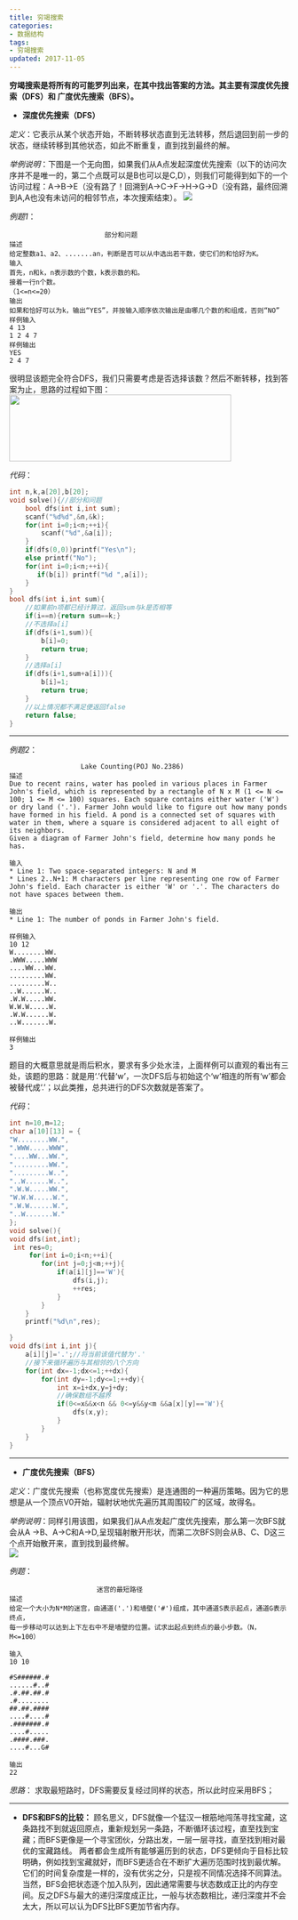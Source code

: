 ```yaml
---
title: 穷竭搜索
categories:
- 数据结构
tags:
- 穷竭搜索
updated: 2017-11-05
---
```


**穷竭搜索是将所有的可能罗列出来，在其中找出答案的方法。其主要有深度优先搜索（DFS）和 广度优先搜索（BFS）。**

 - **深度优先搜索（DFS）**

  *定义*：它表示从某个状态开始，不断转移状态直到无法转移，然后退回到前一步的状态，继续转移到其他状态，如此不断重复，直到找到最终的解。

  *举例说明*：下图是一个无向图，如果我们从A点发起深度优先搜索（以下的访问次序并不是唯一的，第二个点既可以是B也可以是C,D），则我们可能得到如下的一个访问过程：A->B->E（没有路了！回溯到A->C->F->H->G->D（没有路，最终回溯到A,A也没有未访问的相邻节点，本次搜索结束）。
  <img src="{{ site.url }}/assets//blog_images/D_B_FS.png">
  									 

*例题1*：
​			

```
						部分和问题
描述
给定整数a1、a2、.......an，判断是否可以从中选出若干数，使它们的和恰好为K。
输入
首先，n和k，n表示数的个数，k表示数的和。
接着一行n个数。
（1<=n<=20）
输出
如果和恰好可以为k，输出“YES”，并按输入顺序依次输出是由哪几个数的和组成，否则“NO”
样例输入
4 13
1 2 4 7
样例输出
YES
2 4 7								
```
很明显该题完全符合DFS，我们只需要考虑是否选择该数？然后不断转移，找到答案为止，思路的过程如下图：
<img src="{{ site.url }}/assets//blog_images/DFS2.png" width="400px" height="120px"/>

*代码*：

```c
int n,k,a[20],b[20];
void solve(){//部分和问题
    bool dfs(int i,int sum);
    scanf("%d%d",&n,&k);
    for(int i=0;i<n;++i){
        scanf("%d",&a[i]);
    }
    if(dfs(0,0))printf("Yes\n");
    else printf("No");
    for(int i=0;i<n;++i){
       if(b[i]) printf("%d ",a[i]);
    }
}
bool dfs(int i,int sum){
    //如果前n项都已经计算过，返回sum与k是否相等
    if(i==n){return sum==k;}
    //不选择a[i]
    if(dfs(i+1,sum)){
        b[i]=0;
        return true;
    }
    //选择a[i]
    if(dfs(i+1,sum+a[i])){
        b[i]=1;
        return true;
    }
    //以上情况都不满足便返回false
    return false;
}
```

----------

*例题2*：
​	

```
                  Lake Counting(POJ No.2386)
描述
Due to recent rains, water has pooled in various places in Farmer John's field, which is represented by a rectangle of N x M (1 <= N <= 100; 1 <= M <= 100) squares. Each square contains either water ('W') or dry land ('.'). Farmer John would like to figure out how many ponds have formed in his field. A pond is a connected set of squares with water in them, where a square is considered adjacent to all eight of its neighbors.
Given a diagram of Farmer John's field, determine how many ponds he has.

输入
* Line 1: Two space-separated integers: N and M
* Lines 2..N+1: M characters per line representing one row of Farmer John's field. Each character is either 'W' or '.'. The characters do not have spaces between them.

输出
* Line 1: The number of ponds in Farmer John's field.

样例输入
10 12
W........WW.
.WWW.....WWW
....WW...WW.
.........WW.
.........W..
..W......W..
.W.W.....WW.
W.W.W.....W.
.W.W......W.
..W.......W.

样例输出
3
```
题目的大概意思就是雨后积水，要求有多少处水洼，上面样例可以直观的看出有三处，该题的思路：就是用‘.’代替‘w’，一次DFS后与初始这个‘w’相连的所有‘w’都会被替代成‘.’；以此类推，总共进行的DFS次数就是答案了。

*代码*：
```c
int n=10,m=12;
char a[10][13] = {
"W........WW.",
".WWW.....WWW",
"....WW...WW.",
".........WW.",
".........W..",
"..W......W..",
".W.W.....WW.",
"W.W.W.....W.",
".W.W......W.",
"..W.......W."
};
void solve(){
void dfs(int,int);
 int res=0;
     for(int i=0;i<n;++i){
        for(int j=0;j<m;++j){
            if(a[i][j]=='W'){
                dfs(i,j);
                ++res;
            }
        }
    }
    printf("%d\n",res);

}
void dfs(int i,int j){
    a[i][j]='.';//将当前该值代替为'.'
    //接下来循环遍历与其相邻的八个方向
    for(int dx=-1;dx<=1;++dx){
        for(int dy=-1;dy<=1;++dy){
            int x=i+dx,y=j+dy;
            //确保数组不越界
            if(0<=x&&x<n && 0<=y&&y<m &&a[x][y]=='W'){
                dfs(x,y);
            }
        }
    }
}
```

----------

 - **广度优先搜索（BFS）**

*定义*：广度优先搜索（也称宽度优先搜索）是连通图的一种遍历策略。因为它的思想是从一个顶点V0开始，辐射状地优先遍历其周围较广的区域，故得名。

*举例说明*：同样引用该图，如果我们从A点发起广度优先搜索，那么第一次BFS就会从A ->B、A->C和A->D,呈现辐射散开形状，而第二次BFS则会从B、C、D这三个点开始散开来，直到找到最终解。
​		
<img src="{{ site.url }}/assets//blog_images/D_B_FS.png">

*例题*：

```
					  迷宫的最短路径
描述
给定一个大小为N*M的迷宫，由通道('.')和墙壁('#')组成，其中通道S表示起点，通道G表示终点，
每一步移动可以达到上下左右中不是墙壁的位置。试求出起点到终点的最小步数。（N，M<=100）

输入
10 10

#S######.#
......#..#
.#.##.##.#
.#........
##.##.####
....#....#
.#######.#
....#.....
.####.###.
....#...G#

输出
22
```
*思路*：
求取最短路时，DFS需要反复经过同样的状态，所以此时应采用BFS；



----------


 - **DFS和BFS的比较：**
     顾名思义，DFS就像一个猛汉一根筋地闯荡寻找宝藏，这条路找不到就返回原点，重新规划另一条路，不断循环该过程，直至找到宝藏；而BFS更像是一个寻宝团伙，分路出发，一层一层寻找，直至找到相对最优的宝藏路线。
       两者都会生成所有能够遍历到的状态，DFS更倾向于目标比较明确，例如找到宝藏就好，而BFS更适合在不断扩大遍历范围时找到最优解。它们的时间复杂度是一样的，没有优劣之分，只是视不同情况选择不同算法。
       当然，BFS会把状态逐个加入队列，因此通常需要与状态数成正比的内存空间。反之DFS与最大的递归深度成正比，一般与状态数相比，递归深度并不会太大，所以可以认为DFS比BFS更加节省内存。


